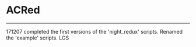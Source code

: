 # ACRed
-----
171207
completed the first versions of the 'night_redux' scripts. Renamed the 'example' scripts.
LGS

